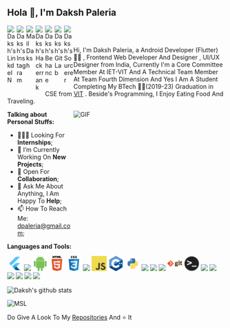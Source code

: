 ## Hola 👋, I'm Daksh Paleria 

<a href="https://www.linkedin.com/in/daksh-paleria-606211190/">
  <img align="left" alt="Daksh's LinkdeIN" width="22px" src="https://cdn.jsdelivr.net/npm/simple-icons@v3/icons/linkedin.svg" />
</a>
<a href="https://www.instagram.com/dakshp_07/">
  <img align="left" alt="Daksh's Instagram" width="22px" src="https://cdn.jsdelivr.net/npm/simple-icons@v3/icons/instagram.svg" />
</a>
<a href="mailto:dpaleria@gmail.com">
  <img align="left" alt="Mail Daksh" width="22px" src="https://cdn.jsdelivr.net/npm/simple-icons@3.1.0/icons/gmail.svg" />
</a>
<a href="https://www.hackerrank.com/dpaleria">
  <img align="left" alt="Daksh's Hackerrank" width="22px" src="https://cdn.jsdelivr.net/npm/simple-icons@3.1.0/icons/hackerrank.svg" />
</a>
<a href="https://www.behance.net/dpaleria97c7">
  <img align="left" alt="Daksh's Behance" width="22px" src="https://cdn.jsdelivr.net/npm/simple-icons@3.1.0/icons/behance.svg" />
</a>
<a href="https://gitlab.com/dakshp07">
  <img align="left" alt="Daksh's GitLab" width="22px" src="https://cdn.jsdelivr.net/npm/simple-icons@3.1.0/icons/gitlab.svg" />
</a>
<a href="https://sourcerer.io/dakshp07">
  <img align="left" alt="Daksh's Sourcerer" width="22px" src="https://avatars3.githubusercontent.com/u/29913589?s=200&v=4"  />
</a>


<br />
<br />

Hi, I'm Daksh Paleria, a Android Developer (Flutter) 👨‍💻 , Frontend Web Developer And Designer , UI/UX Designer from India, Currently I'm a Core Committee Member At IET-VIT And A Technical Team Member At Team Fourth Dimension And Yes I Am A Student Completing My BTech 👨‍🎓(2019-23) Graduation in CSE from [VIT](https://vit.ac.in/) . Beside's Programming, I Enjoy Eating Food And Traveling.

  <img align="right" alt="GIF"  width="350"  height="280"  src="https://media4.giphy.com/media/3ohzdR8dwIZNjqrZss/200.webp?cid=ecf05e47628c903fc59636b95388c15e08741d93d5cb5171&rid=200.webp" />
  
**Talking about Personal Stuffs:**

- 👨🏽‍💻 Looking For **Internships**;
- 🌱 I’m Currently Working On **New Projects**; 
- 👯 Open For **Collaboration**;
- 💬 Ask Me About Anything, I Am Happy To **Help**;
- 📫 How To Reach Me: dpaleria@gmail.com;

**Languages and Tools:**  


<code><img height="35" src="https://raw.githubusercontent.com/github/explore/80688e429a7d4ef2fca1e82350fe8e3517d3494d/topics/flutter/flutter.png"></code>
<code><img height="35" src="https://www.pngitem.com/pimgs/m/480-4800518_file-dart-logo-dart-programming-language-logo-hd.png"></code>
<code><img height="35" src="https://raw.githubusercontent.com/github/explore/80688e429a7d4ef2fca1e82350fe8e3517d3494d/topics/android/android.png"></code>
<code><img height="35" src="https://raw.githubusercontent.com/github/explore/80688e429a7d4ef2fca1e82350fe8e3517d3494d/topics/html/html.png"></code>
<code><img height="35" src="https://raw.githubusercontent.com/github/explore/80688e429a7d4ef2fca1e82350fe8e3517d3494d/topics/css/css.png"></code>
<code><img height="35" src="https://openjsf.org/wp-content/uploads/sites/84/2019/10/jquery-logo-vertical_large_square.png"></code>
<code><img height="35" src="https://raw.githubusercontent.com/github/explore/80688e429a7d4ef2fca1e82350fe8e3517d3494d/topics/javascript/javascript.png"></code>
<code><img height="35" src="https://raw.githubusercontent.com/github/explore/80688e429a7d4ef2fca1e82350fe8e3517d3494d/topics/cpp/cpp.png"></code>
<code><img height="35" src="https://raw.githubusercontent.com/github/explore/80688e429a7d4ef2fca1e82350fe8e3517d3494d/topics/python/python.png"></code>
<code><img height="35" src="https://www.adobe.com/content/dam/cc/icons/xd.svg"></code>
<code><img height="35" src="https://cdn.worldvectorlogo.com/logos/invision-studio-3.svg"></code>
<code><img height="35" src="https://banner2.cleanpng.com/20180427/zce/kisspng-figma-user-interface-design-designer-logo-apps-design-5ae2b107507599.2852510515248058953296.jpg"></code>
<code><img height="35" src="https://raw.githubusercontent.com/github/explore/80688e429a7d4ef2fca1e82350fe8e3517d3494d/topics/git/git.png"></code>
<code><img height="35" src="https://raw.githubusercontent.com/github/explore/80688e429a7d4ef2fca1e82350fe8e3517d3494d/topics/terminal/terminal.png"></code>
<code><img height="35" src="https://code.visualstudio.com/assets/updates/1_35/logo-stable.png"></code>
<code><img height="35" src="https://www.kindpng.com/picc/m/25-255595_icon-android-studio-logo-hd-png-download.png"></code>
<code><img height="35" src="https://user-images.githubusercontent.com/2676579/34940598-17cc20f0-f9be-11e7-8c6d-f0190d502d64.png"></code>
<code><img height="35" src="https://d2eip9sf3oo6c2.cloudfront.net/tags/images/000/001/085/square_280/firebaselogo.png"></code>
<code><img height="35" src="https://miro.medium.com/max/438/1*0G5zu7CnXdMT9pGbYUTQLQ.png"></code>
<code><img height="35" src="https://assets.ubuntu.com/v1/29985a98-ubuntu-logo32.png"></code>



![Daksh's github stats](https://github-readme-stats.vercel.app/api?username=dakshp07&&show_icons=true&hide_border=false&title_color=ffffff&text_color=daf7dc&icon_color=bb2acf&bg_color=191919)

![MSL](https://github-readme-stats.vercel.app/api/top-langs/?username=dakshp07&layout=compact&hide_border=false&title_color=ffffff&text_color=daf7dc&icon_color=bb2acf&bg_color=191919)

Do Give A Look To My [Repositories](https://github.com/dakshp07?tab=repositories) And ⭐ It 

